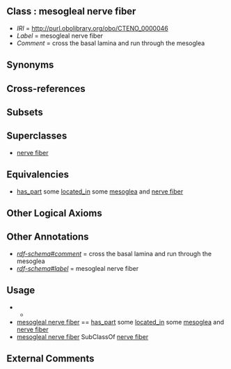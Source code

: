 
## Class : mesogleal nerve fiber

 * *IRI* = http://purl.obolibrary.org/obo/CTENO_0000046
 * *Label* = mesogleal nerve fiber
 * *Comment* = cross the basal lamina and run through the mesoglea

## Synonyms


## Cross-references


## Subsets


## Superclasses

 * [nerve fiber](../../UBERON/34/UBERON_0006134.md)

## Equivalencies

 * [has_part](../../BFO/51/BFO_0000051.md) some [located_in](../../RO/25/RO_0001025.md) some [mesoglea](../../CTENO/04/CTENO_0000004.md) and [nerve fiber](../../UBERON/34/UBERON_0006134.md)

## Other Logical Axioms


## Other Annotations

 * *[rdf-schema#comment](../../nt/rdf-schema#comment.md)* = cross the basal lamina and run through the mesoglea
 * *[rdf-schema#label](../../el/rdf-schema#label.md)* = mesogleal nerve fiber

## Usage

 * -
 * [mesogleal nerve fiber](../../CTENO/46/CTENO_0000046.md) == [has_part](../../BFO/51/BFO_0000051.md) some [located_in](../../RO/25/RO_0001025.md) some [mesoglea](../../CTENO/04/CTENO_0000004.md) and [nerve fiber](../../UBERON/34/UBERON_0006134.md)
 * [mesogleal nerve fiber](../../CTENO/46/CTENO_0000046.md) SubClassOf [nerve fiber](../../UBERON/34/UBERON_0006134.md)

## External Comments

